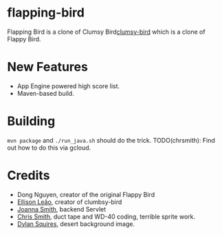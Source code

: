 flapping-bird
=============

Flapping Bird is a clone of Clumsy Bird[clumsy-bird](https://github.com/ellisonleao/clumsy-bird) which is a clone of Flappy Bird.

New Features
============

- App Engine powered high score list.
- Maven-based build.

Building
========

`mvn package` and `./run_java.sh` should do the trick.
TODO(chrsmith): Find out how to do this via gcloud.

Credits
=======

- Dong Nguyen, creator of the original Flappy Bird
- [Ellison Leão](https://github.com/ellisonleao), creator of clumbsy-bird
- [Joanna Smith](https://google.com/+JoannaGSmith), backend Servlet
- [Chris Smith](https://github.com/chrsmith/), duct tape and WD-40 coding, terrible sprite work.
- [Dylan Squires](http://opengameart.org/content/several-scrolling-backgrounds-and-layerable-runners), desert background image.
